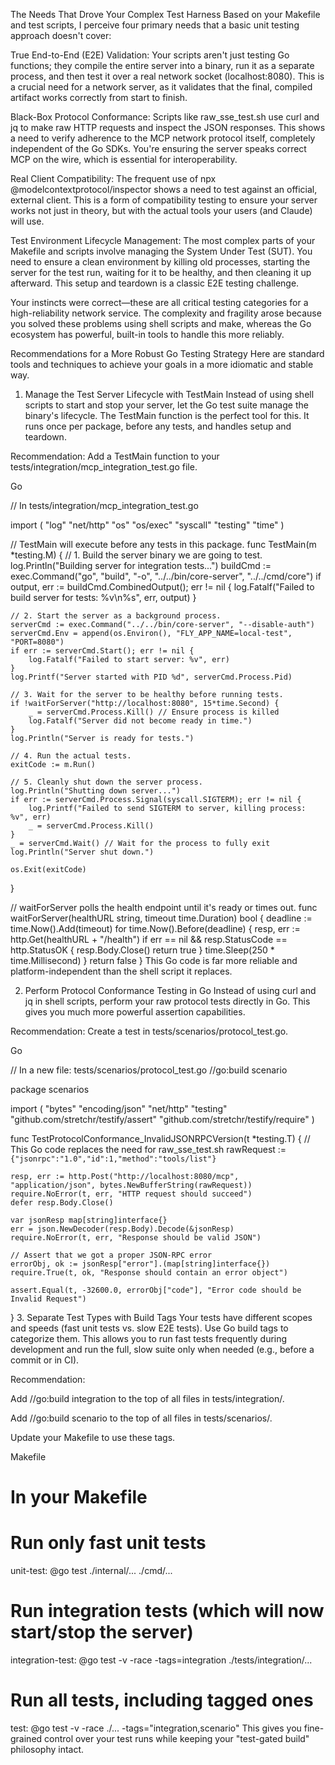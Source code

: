 The Needs That Drove Your Complex Test Harness
Based on your Makefile and test scripts, I perceive four primary needs that a basic unit testing approach doesn't cover:

True End-to-End (E2E) Validation: Your scripts aren't just testing Go functions; they compile the entire server into a binary, run it as a separate process, and then test it over a real network socket (localhost:8080). This is a crucial need for a network server, as it validates that the final, compiled artifact works correctly from start to finish.

Black-Box Protocol Conformance: Scripts like raw_sse_test.sh use curl and jq to make raw HTTP requests and inspect the JSON responses. This shows a need to verify adherence to the MCP network protocol itself, completely independent of the Go SDKs. You're ensuring the server speaks correct MCP on the wire, which is essential for interoperability.

Real Client Compatibility: The frequent use of npx @modelcontextprotocol/inspector shows a need to test against an official, external client. This is a form of compatibility testing to ensure your server works not just in theory, but with the actual tools your users (and Claude) will use.

Test Environment Lifecycle Management: The most complex parts of your Makefile and scripts involve managing the System Under Test (SUT). You need to ensure a clean environment by killing old processes, starting the server for the test run, waiting for it to be healthy, and then cleaning it up afterward. This setup and teardown is a classic E2E testing challenge.

Your instincts were correct—these are all critical testing categories for a high-reliability network service. The complexity and fragility arose because you solved these problems using shell scripts and make, whereas the Go ecosystem has powerful, built-in tools to handle this more reliably.

Recommendations for a More Robust Go Testing Strategy
Here are standard tools and techniques to achieve your goals in a more idiomatic and stable way.

1. Manage the Test Server Lifecycle with TestMain
Instead of using shell scripts to start and stop your server, let the Go test suite manage the binary's lifecycle. The TestMain function is the perfect tool for this. It runs once per package, before any tests, and handles setup and teardown.

Recommendation: Add a TestMain function to your tests/integration/mcp_integration_test.go file.

Go

// In tests/integration/mcp_integration_test.go

import (
	"log"
	"net/http"
	"os"
	"os/exec"
	"syscall"
	"testing"
	"time"
)

// TestMain will execute before any tests in this package.
func TestMain(m *testing.M) {
	// 1. Build the server binary we are going to test.
	log.Println("Building server for integration tests...")
	buildCmd := exec.Command("go", "build", "-o", "../../bin/core-server", "../../cmd/core")
	if output, err := buildCmd.CombinedOutput(); err != nil {
		log.Fatalf("Failed to build server for tests: %v\n%s", err, output)
	}

	// 2. Start the server as a background process.
	serverCmd := exec.Command("../../bin/core-server", "--disable-auth")
	serverCmd.Env = append(os.Environ(), "FLY_APP_NAME=local-test", "PORT=8080")
	if err := serverCmd.Start(); err != nil {
		log.Fatalf("Failed to start server: %v", err)
	}
	log.Printf("Server started with PID %d", serverCmd.Process.Pid)

	// 3. Wait for the server to be healthy before running tests.
	if !waitForServer("http://localhost:8080", 15*time.Second) {
		_ = serverCmd.Process.Kill() // Ensure process is killed
		log.Fatalf("Server did not become ready in time.")
	}
	log.Println("Server is ready for tests.")

	// 4. Run the actual tests.
	exitCode := m.Run()

	// 5. Cleanly shut down the server process.
	log.Println("Shutting down server...")
	if err := serverCmd.Process.Signal(syscall.SIGTERM); err != nil {
		log.Printf("Failed to send SIGTERM to server, killing process: %v", err)
		_ = serverCmd.Process.Kill()
	}
	_ = serverCmd.Wait() // Wait for the process to fully exit
	log.Println("Server shut down.")

	os.Exit(exitCode)
}

// waitForServer polls the health endpoint until it's ready or times out.
func waitForServer(healthURL string, timeout time.Duration) bool {
	deadline := time.Now().Add(timeout)
	for time.Now().Before(deadline) {
		resp, err := http.Get(healthURL + "/health")
		if err == nil && resp.StatusCode == http.StatusOK {
			resp.Body.Close()
			return true
		}
		time.Sleep(250 * time.Millisecond)
	}
	return false
}
This Go code is far more reliable and platform-independent than the shell script it replaces.

2. Perform Protocol Conformance Testing in Go
Instead of using curl and jq in shell scripts, perform your raw protocol tests directly in Go. This gives you much more powerful assertion capabilities.

Recommendation: Create a test in tests/scenarios/protocol_test.go.

Go

// In a new file: tests/scenarios/protocol_test.go
//go:build scenario

package scenarios

import (
    "bytes"
    "encoding/json"
    "net/http"
    "testing"
    "github.com/stretchr/testify/assert"
    "github.com/stretchr/testify/require"
)

func TestProtocolConformance_InvalidJSONRPCVersion(t *testing.T) {
    // This Go code replaces the need for raw_sse_test.sh
    rawRequest := `{"jsonrpc":"1.0","id":1,"method":"tools/list"}`
    
    resp, err := http.Post("http://localhost:8080/mcp", "application/json", bytes.NewBufferString(rawRequest))
    require.NoError(t, err, "HTTP request should succeed")
    defer resp.Body.Close()

    var jsonResp map[string]interface{}
    err = json.NewDecoder(resp.Body).Decode(&jsonResp)
    require.NoError(t, err, "Response should be valid JSON")

    // Assert that we got a proper JSON-RPC error
    errorObj, ok := jsonResp["error"].(map[string]interface{})
    require.True(t, ok, "Response should contain an error object")
    
    assert.Equal(t, -32600.0, errorObj["code"], "Error code should be Invalid Request")
}
3. Separate Test Types with Build Tags
Your tests have different scopes and speeds (fast unit tests vs. slow E2E tests). Use Go build tags to categorize them. This allows you to run fast tests frequently during development and run the full, slow suite only when needed (e.g., before a commit or in CI).

Recommendation:

Add //go:build integration to the top of all files in tests/integration/.

Add //go:build scenario to the top of all files in tests/scenarios/.

Update your Makefile to use these tags.

Makefile

# In your Makefile
# Run only fast unit tests
unit-test:
	@go test ./internal/... ./cmd/...

# Run integration tests (which will now start/stop the server)
integration-test:
	@go test -v -race -tags=integration ./tests/integration/...

# Run all tests, including tagged ones
test:
	@go test -v -race ./... -tags="integration,scenario"
This gives you fine-grained control over your test runs while keeping your "test-gated build" philosophy intact.

###

